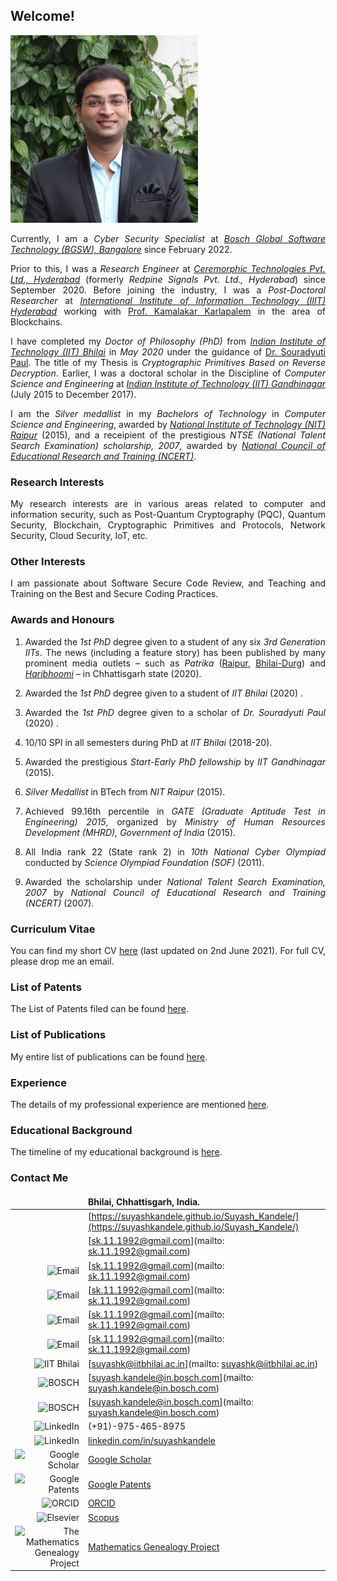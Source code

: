 <!--- load your font awesome icons for Font Awesome 5 --->
<link rel="stylesheet" href="https://maxcdn.bootstrapcdn.com/font-awesome/4.7.0/css/font-awesome.min.css">
<!--- load the theme js script after markdown-editor.min.js --->
<!--- <script src="/path/to/js/themes/fa5/theme.js"></script> --->
<link rel="stylesheet" href="https://cdn.rawgit.com/jpswalsh/academicons/master/css/academicons.min.css">
<style>body {text-align: justify}</style>

## Welcome!

![Image](/Photo-Suyash300.jpg)

Currently, I am a _Cyber Security Specialist_ at [_Bosch Global Software Technology (BGSW), Bangalore_](https://www.bosch-softwaretechnologies.com/) since February 2022.

Prior to this, I was a _Research Engineer_ at [_Ceremorphic Technologies Pvt. Ltd., Hyderabad_](https://ceremorphic.com/) (formerly _Redpine Signals Pvt. Ltd., Hyderabad_) since September 2020. Before joining the industry, I was a _Post-Doctoral Researcher_ at [_International Institute of Information Technology (IIIT) Hyderabad_](https://www.iiit.ac.in/) working with [Prof. Kamalakar Karlapalem](https://www.iiit.ac.in/people/faculty/kamal/) in the area of Blockchains.

I have completed my _Doctor of Philosophy (PhD)_ from [_Indian Institute of Technology (IIT) Bhilai_](https://www.iitbhilai.ac.in/) in _May 2020_ under the guidance of [Dr. Souradyuti Paul](http://souradyuti.com/). The title of my Thesis is _Cryptographic Primitives Based on Reverse Decryption_. Earlier, I was a doctoral scholar in the Discipline of _Computer Science and Engineering_ at [_Indian Institute of Technology (IIT) Gandhinagar_](https://www.iitgn.ac.in/) (July 2015 to December 2017).

I am the _Silver medallist_ in my _Bachelors of Technology_ in _Computer Science and Engineering_, awarded by [_National Institute of Technology (NIT) Raipur_](http://www.nitrr.ac.in/) (2015), and a receipient of the prestigious _NTSE (National Talent Search Examination) scholarship, 2007_, awarded by [_National Council of Educational Research and Training (NCERT)_](http://ncert.nic.in/).

### Research Interests

My research interests are in various areas related to computer and information security, such as Post-Quantum Cryptography (PQC), Quantum Security, Blockchain, Cryptographic Primitives and Protocols, Network Security, Cloud Security, IoT, etc.

### Other Interests

I am passionate about Software Secure Code Review, and Teaching and Training on the Best and Secure Coding Practices.

### Awards and Honours

1. Awarded the _1st PhD_ degree given to a student of any six _3rd Generation IITs_. The news (including a feature story) has been published by many prominent media outlets – such as _Patrika_ ([Raipur](Raipur-Patrika-13-May-2020.jpg), [Bhilai-Durg](Bhilai-Durg-Patrika-13-May-2020.jpg)) and [_Haribhoomi_](Bhilai-Haribhoomi-12-May-2020.png) – in Chhattisgarh state (2020).

1. Awarded the _1st PhD_ degree given to a student of _IIT Bhilai_ (2020) [<i class="fa fa-file"></i>](IIT_Bhilai_Main_Page.pdf).

1. Awarded the _1st PhD_ degree given to a scholar of _Dr. Souradyuti Paul_ (2020) [<i class="fa fa-globe"></i>](https://www.mathgenealogy.org/id.php?id=107106).

1. 10/10 SPI in all semesters during PhD at _IIT Bhilai_ (2018-20).

1. Awarded the prestigious _Start-Early PhD fellowship_ by _IIT Gandhinagar_ (2015).

1. _Silver Medallist_ in BTech from _NIT Raipur_ (2015).

1. Achieved 99.16th percentile in _GATE (Graduate Aptitude Test in Engineering) 2015_, organized by _Ministry of Human Resources Development (MHRD), Government of India_ (2015).

1. All India rank 22 (State rank 2) in _10th National Cyber Olympiad_ conducted by _Science Olympiad Foundation (SOF)_ (2011).

1. Awarded the scholarship under _National Talent Search Examination, 2007_ by _National Council of Educational Research and Training (NCERT)_ (2007).

### Curriculum Vitae

You can find my short CV [here](CV-2021-06-02.pdf) (last updated on 2nd June 2021). For full CV, please drop me an email.

### List of Patents

The List of Patents filed can be found [here](patents).

### List of Publications

My entire list of publications can be found [here](publications).

### Experience

The details of my professional experience are mentioned [here](experience).

### Educational Background

The timeline of my educational background is [here](education).

### Contact Me

<style>
td, th {
   border: none!important;
}
</style>

| <i class="fa fa-home"></i> | Bhilai, Chhattisgarh, India. |
| --: | :-- |
| <i class="fa fa-globe"></i> | [https://suyashkandele.github.io/Suyash_Kandele/](https://suyashkandele.github.io/Suyash_Kandele/) |
| <i class="fa fa-envelope-square"></i> | [sk.11.1992@gmail.com](mailto: sk.11.1992@gmail.com) |
| <img src="https://upload.wikimedia.org/wikipedia/commons/e/e8/Email_icon.svg" width="21" height="21" alt="Email" style="border: 0" /> | [sk.11.1992@gmail.com](mailto: sk.11.1992@gmail.com) |
| <img src="https://upload.wikimedia.org/wikipedia/commons/b/b1/Email_Shiny_Icon.svg" width="21" height="21" alt="Email" style="border: 0" /> | [sk.11.1992@gmail.com](mailto: sk.11.1992@gmail.com) |
| <img src="https://upload.wikimedia.org/wikipedia/commons/e/ec/Circle-icons-mail.svg" width="21" height="21" alt="Email" style="border: 0" /> | [sk.11.1992@gmail.com](mailto: sk.11.1992@gmail.com) |
| <img src="https://upload.wikimedia.org/wikipedia/commons/4/4e/Gmail_Icon.png" width="21" height="21" alt="Email" style="border: 0" /> | [sk.11.1992@gmail.com](mailto: sk.11.1992@gmail.com) |
| <img src="https://upload.wikimedia.org/wikipedia/en/6/61/IIT_Bhilai_logo.png" width="20" height="21" alt="IIT Bhilai" style="border: 0" /> | [suyashk@iitbhilai.ac.in](mailto: suyashk@iitbhilai.ac.in) |
| <img src="https://upload.wikimedia.org/wikipedia/commons/1/16/Bosch-logo.svg" width="46" height="10" alt="BOSCH" style="border: 0" /> | [suyash.kandele@in.bosch.com](mailto: suyash.kandele@in.bosch.com) |
| <img src="https://upload.wikimedia.org/wikipedia/commons/e/ee/Bosch-Logo.svg" width="21" height="5" alt="BOSCH" style="border: 0" /> | [suyash.kandele@in.bosch.com](mailto: suyash.kandele@in.bosch.com) |
| <img src="https://upload.wikimedia.org/wikipedia/commons/d/d5/Phone_Shiny_Icon.svg" width="21" height="21" alt="LinkedIn" style="border: 0" /> | (+91)-975-465-8975 |
| <img src="https://upload.wikimedia.org/wikipedia/commons/c/ca/LinkedIn_logo_initials.png" width="20" height="20" alt="LinkedIn" style="border: 0" /> | [linkedin.com/in/suyashkandele](https://linkedin.com/in/suyashkandele) |
| <img src="https://upload.wikimedia.org/wikipedia/commons/c/c7/Google_Scholar_logo.svg" width="20" height="21" alt="Google Scholar" style="border: 0" /> | [Google Scholar](https://scholar.google.com/citations?user=qQxlLMsAAAAJ&hl=en) |
| <img src="https://upload.wikimedia.org/wikipedia/commons/8/8f/Google_Patents_logo.png" width="45" height="16" alt="Google Patents" style="border: 0" /> | [Google Patents](https://patents.google.com/?inventor=Suyash+Kandele) |
| <img src="https://upload.wikimedia.org/wikipedia/commons/0/06/ORCID_iD.svg" width="20" height="21" alt="ORCID" style="border: 0" /> | [ORCID](https://orcid.org/0000-0002-5887-2907) |
| <img src="https://upload.wikimedia.org/wikipedia/commons/e/e7/Elsevier.svg" width="20" height="21" alt="Elsevier" style="border: 0" /> | [Scopus](https://www.scopus.com/authid/detail.uri?authorId=57202719111) |
| <img src="http://www.genealogy.math.ndsu.nodak.edu/img/treebutton.gif" width="20" height="21" alt="The Mathematics Genealogy Project" style="border: 0" /> | [Mathematics Genealogy Project](https://www.mathgenealogy.org/id.php?id=262537) |
